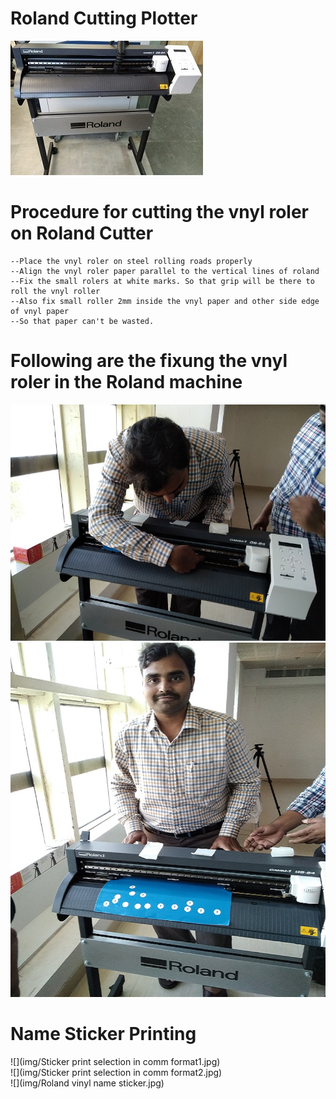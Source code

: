 # Roland Cutting Plotter <br>
![Roland Cutting Plotter Image](img/rolandcuttingplotter.jpg)<br>
# Procedure for cutting the vnyl roler on Roland Cutter <br>

    --Place the vnyl roler on steel rolling roads properly
    --Align the vnyl roler paper parallel to the vertical lines of roland
    --Fix the small rolers at white marks. So that grip will be there to roll the vnyl roller
    --Also fix small roller 2mm inside the vnyl paper and other side edge of vnyl paper
    --So that paper can't be wasted.
    
# Following are the fixung the vnyl roler in the Roland machine <br>
![](img/roland_vnyl_cutter-1.jpg)<br>
![](img/roland_vnyl_cutter-2.jpg)<br>
# Name Sticker Printing
![](img/Sticker print selection in comm format1.jpg)<br>
![](img/Sticker print selection in comm format2.jpg)<br>
![](img/Roland vinyl name sticker.jpg)<br>